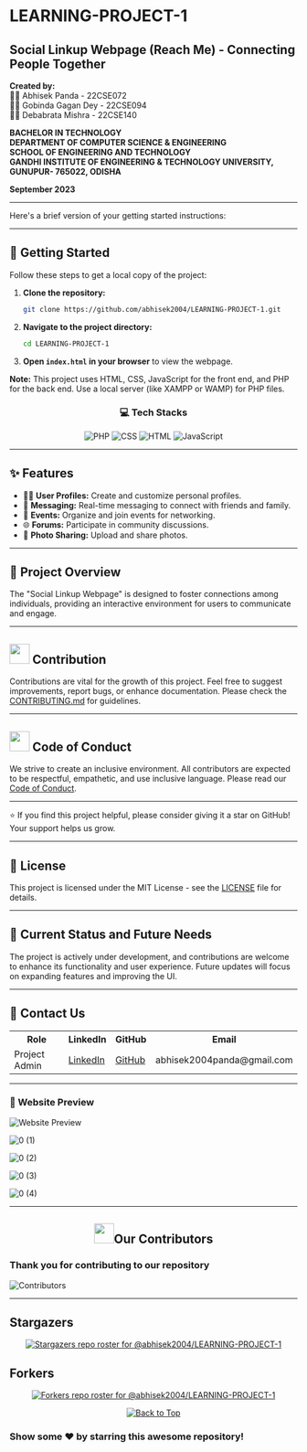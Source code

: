
# LEARNING-PROJECT-1
## Social Linkup Webpage (Reach Me) - Connecting People Together

**Created by:**  
👨‍🎓 Abhisek Panda - 22CSE072  
👨‍🎓 Gobinda Gagan Dey - 22CSE094  
👨‍🎓 Debabrata Mishra - 22CSE140  

**BACHELOR IN TECHNOLOGY**  
**DEPARTMENT OF COMPUTER SCIENCE & ENGINEERING**  
**SCHOOL OF ENGINEERING AND TECHNOLOGY**  
**GANDHI INSTITUTE OF ENGINEERING & TECHNOLOGY UNIVERSITY, GUNUPUR- 765022, ODISHA**  

**September 2023**  

---

Here's a brief version of your getting started instructions:

---

## 🚀 Getting Started

Follow these steps to get a local copy of the project:

1. **Clone the repository:**
   ```bash
   git clone https://github.com/abhisek2004/LEARNING-PROJECT-1.git
   ```

2. **Navigate to the project directory:**
   ```bash
   cd LEARNING-PROJECT-1
   ```

3. **Open `index.html` in your browser** to view the webpage.

**Note:** This project uses HTML, CSS, JavaScript for the front end, and PHP for the back end. Use a local server (like XAMPP or WAMP) for PHP files.

<div align="center">

### 💻 Tech Stacks

![PHP](https://img.shields.io/badge/PHP-%23777BB4.svg?style=for-the-badge&logo=php&logoColor=white)
![CSS](https://img.shields.io/badge/CSS-%231572B6.svg?style=for-the-badge&logo=css3&logoColor=white)
![HTML](https://img.shields.io/badge/HTML-%23E34F26.svg?style=for-the-badge&logo=html5&logoColor=white)
![JavaScript](https://img.shields.io/badge/JavaScript-%23F7DF1E.svg?style=for-the-badge&logo=javascript&logoColor=black)

</div>

---

## ✨ Features

- 🧑‍💻 **User Profiles:** Create and customize personal profiles.
- 💬 **Messaging:** Real-time messaging to connect with friends and family.
- 📅 **Events:** Organize and join events for networking.
- 🌐 **Forums:** Participate in community discussions.
- 📸 **Photo Sharing:** Upload and share photos.

---

## 🌈 Project Overview

The "Social Linkup Webpage" is designed to foster connections among individuals, providing an interactive environment for users to communicate and engage.

---

## <img src="https://github.com/Meetjain1/wanderlust/assets/133582566/90f3930e-5a12-4a4e-8ac9-0dc7d5396adb" width="35" height="35"> Contribution

Contributions are vital for the growth of this project. Feel free to suggest improvements, report bugs, or enhance documentation. Please check the [CONTRIBUTING.md](CONTRIBUTING.md) for guidelines.

---

## <h2><img src="https://raw.githubusercontent.com/Tarikul-Islam-Anik/Animated-Fluent-Emojis/master/Emojis/Hand%20gestures/Handshake.png" width="35" height="35"> Code of Conduct</h2>

We strive to create an inclusive environment. All contributors are expected to be respectful, empathetic, and use inclusive language. Please read our [Code of Conduct](Code_of_Conduct.md).

---

⭐️ If you find this project helpful, please consider giving it a star on GitHub! Your support helps us grow.

---

## 📜 License

This project is licensed under the MIT License - see the [LICENSE](LICENSE) file for details.

---

## 🔄 Current Status and Future Needs

The project is actively under development, and contributions are welcome to enhance its functionality and user experience. Future updates will focus on expanding features and improving the UI.

---

## 🔗 Contact Us

<table>
    <tr>
        <th>Role</th>
        <th>LinkedIn</th>
        <th>GitHub</th>
        <th>Email</th>
    </tr>
    <tr>
        <td>Project Admin</td>
        <td><a href="https://www.linkedin.com/in/abhisekpanda2004/" target="_blank">LinkedIn</a></td>
        <td><a href="https://github.com/abhisek2004" target="_blank">GitHub</a></td>
        <td>abhisek2004panda@gmail.com</td>
    </tr>
</table>

---

### 📸 Website Preview

![Website Preview](https://github.com/abhisek2004/LEARNING-PROJECT-1/assets/117925314/d46487d3-9daf-4be3-9847-023e3fe67c81)

![0 (1)](https://github.com/abhisek2004/LEARNING-PROJECT-1/assets/117925314/b7066909-51e8-42d6-bf9e-28b78c2e8dbb)

![0 (2)](https://github.com/abhisek2004/LEARNING-PROJECT-1/assets/117925314/2f113891-1c26-4766-90ac-0e8df77b097c)

![0 (3)](https://github.com/abhisek2004/LEARNING-PROJECT-1/assets/117925314/b8b4fccd-99a9-422b-82bf-3e442c60cf4a)

![0 (4)](https://github.com/abhisek2004/LEARNING-PROJECT-1/assets/117925314/f6813529-5e33-4fb7-9daa-0ca5a53ba899)

---

## <h2 align="center"><img src="https://raw.githubusercontent.com/Tarikul-Islam-Anik/Animated-Fluent-Emojis/master/Emojis/Smilies/Red%20Heart.png" width="35" height="35">Our Contributors</h2>
<h3>Thank you for contributing to our repository</h3>

![Contributors](https://contrib.rocks/image?repo=abhisek2004/LEARNING-PROJECT-1)

---

## Stargazers

<div align='center'>

[![Stargazers repo roster for @abhisek2004/LEARNING-PROJECT-1](https://reporoster.com/stars/abhisek2004/LEARNING-PROJECT-1)](https://github.com/abhisek2004/LEARNING-PROJECT-1/stargazers)

</div>

## Forkers

<div align='center'>

[![Forkers repo roster for @abhisek2004/LEARNING-PROJECT-1](https://reporoster.com/forks/abhisek2004/LEARNING-PROJECT-1)](https://github.com/abhisek2004/LEARNING-PROJECT-1/network/members)

</div>

<div align="center">
    <a href="#top">
        <img src="https://img.shields.io/badge/Back%20to%20Top-000000?style=for-the-badge&logo=github&logoColor=white" alt="Back to Top">
    </a>
</div>

### Show some ❤️ by starring this awesome repository!
